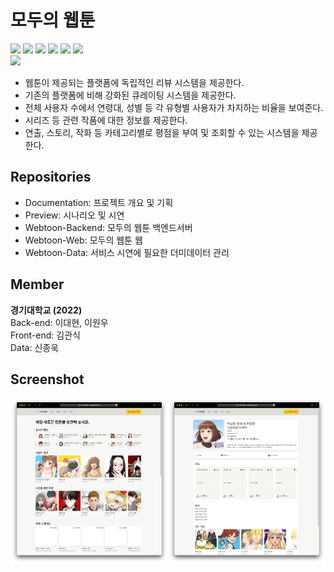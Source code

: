 # 모두의 웹툰

<img src="https://img.shields.io/badge/React-61DAFB?style=flat&logo=React&logoColor=white"/> <img src="https://img.shields.io/badge/Tailwind%20CSS-06B6D4?style=flat&logo=Tailwindcss&logoColor=white"/> <img src="https://img.shields.io/badge/Spring%20Boot-6DB33F?style=flat&logo=SpringBoot&logoColor=white"/> <img src="https://img.shields.io/badge/Mariadb-003545?style=flat&logo=Mariadb&logoColor=white"/> <img src="https://img.shields.io/badge/Python-3776AB?style=flat&logo=Python&logoColor=white"/> <img src="https://img.shields.io/badge/pandas-150458?style=flat&logo=pandas&logoColor=white"/>   
<a href="https://securecoding.software"/><img src="https://img.shields.io/badge/소개딩%20해커톤%20시즌4-최우수-9cf"/></a>


- 웹툰이 제공되는 플랫폼에 독립적인 리뷰 시스템을 제공한다.
- 기존의 플랫폼에 비해 강화된 큐레이팅 시스템을 제공한다.
- 전체 사용자 수에서 연령대, 성별 등 각 유형별 사용자가 차지하는 비율을 보여준다.
- 시리즈 등 관련 작품에 대한 정보를 제공한다.
- 연출, 스토리, 작화 등 카테고리별로 평점을 부여 및 조회할 수 있는 시스템을 제공한다.

## Repositories

- Documentation: 프로젝트 개요 및 기획   
- Preview: 시나리오 및 시연   
- Webtoon-Backend: 모두의 웹툰 백엔드서버
- Webtoon-Web: 모두의 웹툰 웹
- Webtoon-Data: 서비스 시연에 필요한 더미데이터 관리

## Member

<b>경기대학교 (2022)</b>   
Back-end: 이대현, 이원우   
Front-end: 김관식  
Data: 신종욱   

## Screenshot

<div align="center">
  <img src = "/profile/screenshot/main.png" width = "50%"><img src = "/profile/screenshot/page.png" width = "50%">
</div>

